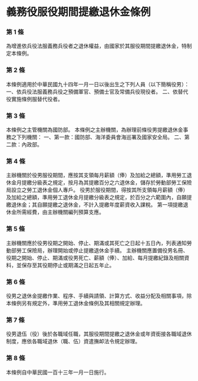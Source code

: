 # 義務役服役期間提繳退休金條例

### 第 1 條

為增進依兵役法服義務兵役者之退休權益，由國家於其服役期間提繳退休金，特制定本條例。

### 第 2 條

本條例適用於中華民國九十四年一月一日以後出生之下列人員（以下簡稱役男）：
一、依兵役法服義務兵役之預備軍官、預備士官及常備兵役現役者。
二、依替代役實施條例服替代役者。

### 第 3 條

本條例之主管機關為國防部。
本條例之主辦機關，為辦理前條役男提繳退休金事務之下列機關：
一、第一款：國防部、海洋委員會海巡署及國家安全局。
二、第二款：內政部。

### 第 4 條

主辦機關於役男服役期間，應按其支領每月薪額（俸）及加給之總額，準用勞工退休金月提繳分級表之規定，按月為其提繳百分之六退休金，儲存於勞動部勞工保險局設立之勞工退休金個人專戶。
役男於服役期間，得按其所支領每月薪額（俸）及加給之總額，準用勞工退休金月提繳分級表之規定，於百分之六範圍內，自願提繳退休金；其自願提繳之退休金，不計入提繳年度薪資收入課稅。
第一項提繳退休金所需經費，由主辦機關編列預算支應。

### 第 5 條

主辦機關應於役男役期之開始、停止、期滿或其死亡之日起十五日內，列表通知勞動部勞工保險局，辦理開始或停止提繳退休金手續。
主辦機關應置備役男名冊、役期之開始、停止、期滿或役男死亡、薪額（俸）、加給、每月提繳紀錄及相關資料，並保存至其役期停止或期滿之日起五年止。

### 第 6 條

役男之退休金提繳作業、程序、手續與請領、計算方式、收益分配及相關事項，除本條例另有規定外，準用勞工退休金條例及其相關規定辦理。

### 第 7 條

役男退伍（役）後於各職域任職，其服役期間提繳之退休金或年資銜接各職域退休制度，應依各職域退休（職、伍）資遣撫卹法令規定辦理。

### 第 8 條

本條例自中華民國一百十三年一月一日施行。
